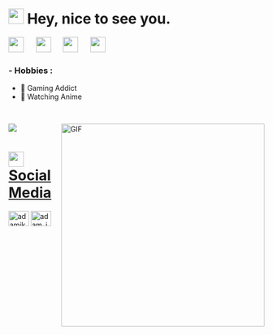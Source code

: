 <h1><img src="https://emojis.slackmojis.com/emojis/images/1531849430/4246/blob-sunglasses.gif?1531849430" width="30"/> Hey, nice to see you.</h1>

<p align="left">
<a href="https://twitter.com/AdamIkhlef" target="_blank"><img height="30" src="https://cdn.discordapp.com/emojis/912006202274242600.gif?size=128"></a>&nbsp;&nbsp;&nbsp;&nbsp;&nbsp;
<a href="https://www.instagram.com/adam_ikhlef_21/" target="_blank"><img height="30" src="https://cdn.discordapp.com/emojis/912006202207113226.gif?size=128"></a>&nbsp;&nbsp;&nbsp;&nbsp;&nbsp;
<a href="https://open.spotify.com/user/1vbqryocteapskx6xadzfeg5l" target="_blank"><img height="30" src="https://cdn.discordapp.com/emojis/797926066131304449.webp?size=128"></a>&nbsp;&nbsp;&nbsp;&nbsp;&nbsp;
<a href="#" target="_blank"><img height="30" src="https://cdn.discordapp.com/emojis/772089044494188575.gif?size=128"></a>&nbsp;&nbsp;&nbsp;&nbsp;&nbsp;

<br />


### - Hobbies : 
- 🐧 Gaming Addict
- 🐧 Watching Anime
</br>

<a href="#" target="_blank"> <img src="https://discord.c99.nl/widget/theme-1/801787776914948168.png"/></a>
<a href="#" target="_blank"> <img hight="20" width="400" alt="GIF" align="right" src="http://readme-typing-svg.herokuapp.com?font=Fira+Code&pause=1000&width=435&lines=Hi+There!;I'm+Adam!;Nice+to+see+you!">

<h1><img src="https://emojis.slackmojis.com/emojis/images/1531849430/4246/blob-sunglasses.gif?1531849430" width="30"/>Social Media</h1>
<a href="https://twitter.com/adamikhlef" target="blank"><img align="center" src="https://raw.githubusercontent.com/rahuldkjain/github-profile-readme-generator/master/src/images/icons/Social/twitter.svg" alt="adamikhlef" height="30" width="40" /></a>
<a href="https://instagram.com/adam_ikhlef_21" target="blank"><img align="center" src="https://raw.githubusercontent.com/rahuldkjain/github-profile-readme-generator/master/src/images/icons/Social/instagram.svg" alt="adam_ikhlef_21" height="30" width="40" /></a>
